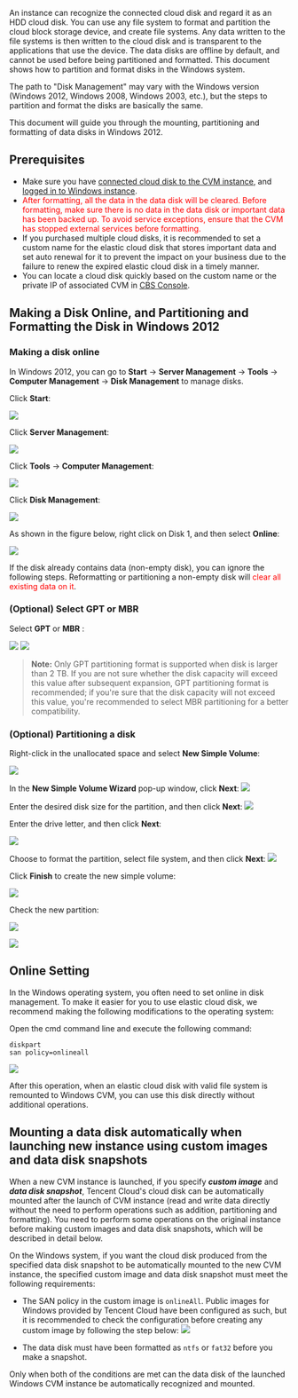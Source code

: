 An instance can recognize the connected cloud disk and regard it as an HDD cloud disk. You can use any file system to format and partition the cloud block storage device, and create file systems. Any data written to the file systems is then written to the cloud disk and is transparent to the applications that use the device. The data disks are offline by default, and cannot be used before being partitioned and formatted. This document shows how to partition and format disks in the Windows system.

The path to "Disk Management" may vary with the Windows version (Windows 2012, Windows 2008, Windows 2003, etc.), but the steps to partition and format the disks are basically the same.

This document will guide you through the mounting, partitioning and formatting of data disks in Windows 2012.

## Prerequisites
- Make sure you have [connected cloud disk to the CVM instance](/doc/product/362/5745), and [logged in to Windows instance](/doc/product/213/5435).
- <font color="red">After formatting, all the data in the data disk will be cleared. Before formatting, make sure there is no data in the data disk or important data has been backed up. To avoid service exceptions, ensure that the CVM has stopped external services before formatting.</font>
- If you purchased multiple cloud disks, it is recommended to set a custom name for the elastic cloud disk that stores important data and set auto renewal for it to prevent the impact on your business due to the failure to renew the expired elastic cloud disk in a timely manner. 
- You can locate a cloud disk quickly based on the custom name or the private IP of associated CVM in [CBS Console](https://console.cloud.tencent.com/cvm/cbs).

## Making a Disk Online, and Partitioning and Formatting the Disk in Windows 2012
### Making a disk online
In Windows 2012, you can go to **Start** -> **Server Management** -> **Tools** -> **Computer Management** -> **Disk Management** to manage disks.

Click **Start**:

![](https://main.qcloudimg.com/raw/b0f8bc5b77972807c94274245f57f695.png)

Click **Server Management**:

![](https://main.qcloudimg.com/raw/d582ebea07d7b9a3634429ec6077458a.png)

Click **Tools** -> **Computer Management**:

![](https://main.qcloudimg.com/raw/62c88537707bb943d103f3aeaebdd5ea.png)

Click **Disk Management**:

![](https://main.qcloudimg.com/raw/5b3e2698b88aa49048407f45dbf99b32.png)

As shown in the figure below, right click on Disk 1, and then select **Online**:

![](https://main.qcloudimg.com/raw/745b4ec44900b46bbcf74b1bf31b87b5.png)

If the disk already contains data (non-empty disk), you can ignore the following steps. Reformatting or partitioning a non-empty disk will <font color="red">clear all existing data on it</font>.

### (Optional) Select **GPT** or **MBR** 

Select **GPT** or **MBR** :

![](https://main.qcloudimg.com/raw/5a385d39dade7289c83683477659cd2f.png)
![](https://main.qcloudimg.com/raw/058b256cea0f31d9fc0e7ebea1ebb353.png)


> **Note:**
> Only GPT partitioning format is supported when disk is larger than 2 TB. If you are not sure whether the disk capacity will exceed this value after subsequent expansion, GPT partitioning format is recommended; if you're sure that the disk capacity will not exceed this value, you're recommended to select MBR partitioning for a better compatibility.

### (Optional) Partitioning a disk
Right-click in the unallocated space and select **New Simple Volume**:

![](https://main.qcloudimg.com/raw/75bb03ce4c9838c50d3ee83349d8f458.png)

In the **New Simple Volume Wizard** pop-up window, click **Next**:
![](https://main.qcloudimg.com/raw/6d69a186bcaeb8af76f8afb9a87bed65.jpg)


Enter the desired disk size for the partition, and then click **Next**:
![](https://main.qcloudimg.com/raw/5cdad86adf5f429678d8fc9ebeb01a04.png)

Enter the drive letter, and then click **Next**:

![](https://main.qcloudimg.com/raw/bdc7a25a05e22d7a41ab64f6b44bd99a.jpg)

Choose to format the partition, select file system, and then click **Next**:
![](https://main.qcloudimg.com/raw/cdb416973c2065f1fa024f096a92bc82.jpg)


Click **Finish** to create the new simple volume:

![](https://main.qcloudimg.com/raw/b9012a1b1a31379883eae79e0bcd1dba.jpg)

Check the new partition:

![](https://main.qcloudimg.com/raw/0d03bb0e63f728b44f7d9425f8328f73.jpg)

![](https://main.qcloudimg.com/raw/88c8cacaedd8f4c0c0f6bdcd133f39ae.jpg)



## Online Setting
In the Windows operating system, you often need to set online in disk management. To make it easier for you to use elastic cloud disk, we recommend making the following modifications to the operating system:

Open the cmd command line and execute the following command:
```
diskpart
san policy=onlineall
```
![](https://main.qcloudimg.com/raw/2c6c9747904011e2f24e2e77714c10a6.png)

After this operation, when an elastic cloud disk with valid file system is remounted to Windows CVM, you can use this disk directly without additional operations.

## Mounting a data disk automatically when launching new instance using custom images and data disk snapshots
When a new CVM instance is launched, if you specify ***custom image*** and ***data disk snapshot***, Tencent Cloud's cloud disk can be automatically mounted after the launch of CVM instance (read and write data directly without the need to perform operations such as addition, partitioning and formatting). You need to perform some operations on the original instance before making custom images and data disk snapshots, which will be described in detail below.

On the Windows system, if you want the cloud disk produced from the specified data disk snapshot to be automatically mounted to the new CVM instance, the specified custom image and data disk snapshot must meet the following requirements:

- The SAN policy in the custom image is `onlineAll`. Public images for Windows provided by Tencent Cloud have been configured as such, but it is recommended to check the configuration before creating any custom image by following the step below:
![](https://main.qcloudimg.com/raw/e6f24c6ce5866c91b68644c854712098.png)

- The data disk must have been formatted as `ntfs` or `fat32` before you make a snapshot.

Only when both of the conditions are met can the data disk of the launched Windows CVM instance be automatically recognized and mounted.
